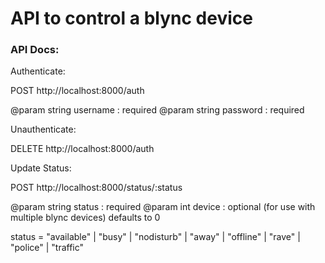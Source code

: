 API to control a blync device
===

### API Docs:

Authenticate:

  POST http://localhost:8000/auth

  @param string username : required
  @param string password : required

Unauthenticate:

  DELETE http://localhost:8000/auth

Update Status:

  POST http://localhost:8000/status/:status

  @param string status : required
  @param int    device : optional (for use with multiple blync devices) defaults to 0

  status = "available" | "busy" | "nodisturb" | "away" | "offline" | "rave" | "police" | "traffic"
